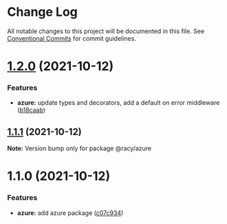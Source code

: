 # Change Log

All notable changes to this project will be documented in this file.
See [Conventional Commits](https://conventionalcommits.org) for commit guidelines.

# [1.2.0](https://github.com/diegoazh/racy/compare/@racy/azure@1.1.1...@racy/azure@1.2.0) (2021-10-12)


### Features

* **azure:** update types and decorators, add a default on error middleware ([b18caab](https://github.com/diegoazh/racy/commit/b18caabf3f31eead8073778fa70b9dfc2224fc25))





## [1.1.1](https://github.com/diegoazh/racy/compare/@racy/azure@1.1.0...@racy/azure@1.1.1) (2021-10-12)

**Note:** Version bump only for package @racy/azure





# 1.1.0 (2021-10-12)


### Features

* **azure:** add azure package ([c07c934](https://github.com/diegoazh/racy/commit/c07c9343221b0026941abafcacd27219cc299647))
